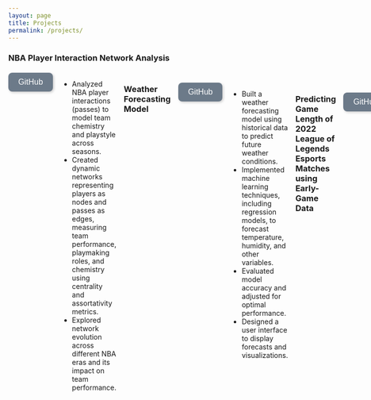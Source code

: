 ```yaml
---
layout: page
title: Projects
permalink: /projects/
---
```


### NBA Player Interaction Network Analysis

<div style="display: flex; gap: 15px; margin-top: 20px;">
    <a href="https://github.com/bbeat2782/nba-analysis" target="_blank">
      <button style="background-color: #6C7A89; color: white; border: none; padding: 10px 20px; 
             border-radius: 8px; font-size: 16px; cursor: pointer; transition: 0.3s; 
             box-shadow: 2px 2px 5px rgba(0, 0, 0, 0.2);">
        GitHub
      </button>
    </a>

- Analyzed NBA player interactions (passes) to model team chemistry and playstyle across seasons.
- Created dynamic networks representing players as nodes and passes as edges, measuring team performance, playmaking roles, and chemistry using centrality and assortativity metrics.
- Explored network evolution across different NBA eras and its impact on team performance.

### Weather Forecasting Model

<div style="display: flex; gap: 15px; margin-top: 20px;">
    <a href="https://github.com/brighyama/weather-forecast" target="_blank">
      <button style="background-color: #6C7A89; color: white; border: none; padding: 10px 20px; 
             border-radius: 8px; font-size: 16px; cursor: pointer; transition: 0.3s; 
             box-shadow: 2px 2px 5px rgba(0, 0, 0, 0.2);">
        GitHub
      </button>
    </a>

- Built a weather forecasting model using historical data to predict future weather conditions.
- Implemented machine learning techniques, including regression models, to forecast temperature, humidity, and other variables.
- Evaluated model accuracy and adjusted for optimal performance.
- Designed a user interface to display forecasts and visualizations.

### Predicting Game Length of 2022 League of Legends Esports Matches using Early-Game Data

<div style="display: flex; gap: 15px; margin-top: 20px;">
    <a href="https://github.com/brighyama/LoL-prediction-model" target="_blank">
      <button style="background-color: #6C7A89; color: white; border: none; padding: 10px 20px; 
             border-radius: 8px; font-size: 16px; cursor: pointer; transition: 0.3s; 
             box-shadow: 2px 2px 5px rgba(0, 0, 0, 0.2);">
        GitHub
      </button>
    </a>

- Developed a regression model to predict the total length of 2022 League of Legends matches using early-game data (gold difference, comeback status).
- Improved model performance from linear regression (R²: 0.185) to Random Forest Regressor (R²: 0.741) by incorporating additional features and hyperparameter tuning.
- Conducted a fairness analysis comparing World Championship matches to other leagues, confirming model fairness with a permutation test (p-value: 0.4).

### Competitiveness of 2022 League of Legends World Championship Matches

<div style="display: flex; gap: 15px; margin-top: 20px;">
    <a href="https://github.com/brighyama/LoL-data-analysis" target="_blank">
      <button style="background-color: #6C7A89; color: white; border: none; padding: 10px 20px; 
             border-radius: 8px; font-size: 16px; cursor: pointer; transition: 0.3s; 
             box-shadow: 2px 2px 5px rgba(0, 0, 0, 0.2);">
        GitHub
      </button>
    </a>

- Analyzed 2022 League of Legends match data to assess if World Championship (WCS) games are more competitive than regular season games.
- Investigated the correlation between gold difference at 15 minutes and match outcomes, finding that WCS games had similar gold differences to other competitive leagues.
- Cleaned and processed data from multiple leagues and visualized key patterns in match dynamics using EDA techniques.
- Performed hypothesis testing to compare gold differences in WCS matches vs. other leagues, concluding that WCS games are not statistically more competitive in terms of early-game gold difference.